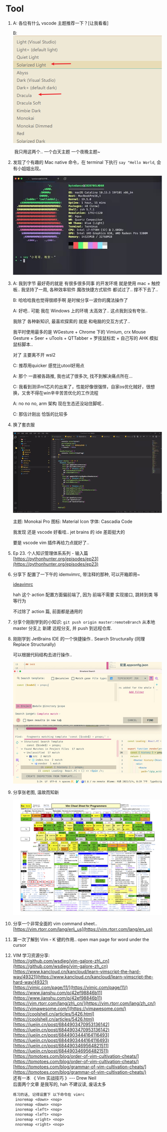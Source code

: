 # Tool

1. A: 各位有什么 vscode 主题推荐一下？\[让我看看\]

   B: ![image-20201204184255403](../.gitbook/assets/image-20201204184255403%20%281%29.png)

   ​ 我只用这两个.. 一个白天主题 一个夜晚主题~

2. 发现了个有趣的 Mac native 命令，在 terminal 下执行 `say "Hello World`, 会有小姐姐出现。

   ![image-20201224232922604](../.gitbook/assets/image-20201224232922604.png)

3. A: 我到字节 最好奇的就是 有很多很多同事 的开发环境 就是使用 mac + 触控板.. 我坚持了一周, 各种效率软件 魔改快捷方式软件 都试过了.. 撑不下去了..

   B: 哈哈哈我也觉得很顺手啊 是时候分享一波你的魔法操作了

   A: 好吧.. 可能 我在 Windows 上的环境 太高效了.. 这点我到没有夸张..

   我除了 各种新知识, 最喜欢探索的 就是 和电脑的交互方式了..

   我平时使用最多的是 WGesture + Chrome 下的 Vimium, crx Mouse Gesture + Seer + uTools + QTTabber + 罗技鼠标宏 + 自己写的 AHK 模拟鼠标脚本..

   对了 主要离不开 wsl2

   C: 推荐用quicker 感觉比utool好用点

   A: 那个 一直被各路推, 我也试了很多次, 找不到解决痛点所在...

   C: 我看到测评m1芯片的出来了，性能好像很强悍，自家os优化贼好，很想换，又舍不得在win辛辛苦苦优化的工作流程

   A: no no no, arm 架构 现在生态还没站住脚呢..

   C: 那估计刚出 恰饭的比较多

4. 换了套衣服

   ![image-20210104232614174](../.gitbook/assets/image-20210104232614174.png)

   主题: Monokai Pro 图标: Material Icon 字体: Cascadia Code

   我发现 还是 vscode 好看哇.. jet brains 的 ide 差距挺大的

   要是 vscode vim 插件再给力点就好了..

5. Ep 23. 个人知识管理体系系列 - 输入篇 [https://pythonhunter.org/episodes/ep23](https://pythonhunter.org/episodes/ep23)
6. 分享下 配置了一下午的 idemvimrc, 带注释的那种, 可以开箱即用~

   [ideavimrc](https://thinking.tomotoes.com/tags/docs/ideavimrc)

   hah 这个 action 配置方面偏前端了, 因为 前端不需要 实现接口, 跳转到类 等等行为

   不过除了 action 篇, 前面都是通用的

7. 分享个刚刚学到的小知识: `git push origin master:remoteBranch`  从本地 master 分支上 新建 远程分支, 并 push 到远程仓库.
8. 刚刚学到 JetBrains IDE 的一个快捷操作.. Search Structurally \(同理 Replace Structurally\)

   可以根据代码结构去进行操作..

   ![image-20210107192751130](../.gitbook/assets/image-20210107192751130.png)

9. 分享张老图, 温故而知新

   ![image-20210107192111669](../.gitbook/assets/image-20210107192111669.png)

10. 分享一个非常全面的 vim command sheet.. [https://vim.rtorr.com/lang/en\_us](https://vim.rtorr.com/lang/en_us)
11. 第一次了解到 Vim - K 键的作用.. open man page for word under the cursor
12. VIM 学习资源分享:   
    [https://github.com/wsdjeg/vim-galore-zh\_cn](https://github.com/wsdjeg/vim-galore-zh_cn)   
    [https://www.kancloud.cn/kancloud/learn-vimscript-the-hard-way/49321](https://www.kancloud.cn/kancloud/learn-vimscript-the-hard-way/49321)   
    [https://vimjc.com/page/11/](https://vimjc.com/page/11/)   
    [https://www.jianshu.com/p/42ef98846b11](https://www.jianshu.com/p/42ef98846b11)  
    [https://vim.rtorr.com/lang/zh\_cn/](https://vim.rtorr.com/lang/zh_cn/)  
    [https://vimawesome.com/](https://vimawesome.com/)  
    [https://coolshell.cn/articles/5426.html](https://coolshell.cn/articles/5426.html)  
    [https://juejin.cn/post/6844903470953136142](https://juejin.cn/post/6844903470953136142)  
    [https://juejin.cn/post/6844903444164116493](https://juejin.cn/post/6844903444164116493)   
    [https://juejin.cn/post/6844903469564821511](https://juejin.cn/post/6844903469564821511)  
    [https://tomotoes.com/blog/order-of-vim-cultivation-cheats/](https://tomotoes.com/blog/order-of-vim-cultivation-cheats/)  
    [https://tomotoes.com/blog/grammar-of-vim-cultivation-cheats/](https://tomotoes.com/blog/grammar-of-vim-cultivation-cheats/)  
    还有一本 《 Vim 实战技巧 》--- Drew Neil  
    后面两个文章 是我写的, hah 不建议读, 废话太多

    ```text
    练习的话, 记得设置下 以下命令在 vimrc
     inoremap <down> <nop>
     nnoremap <down> <nop>
     inoremap <left> <nop>
     nnoremap <left> <nop>
     inoremap <right> <nop>
     nnoremap <right> <nop>
    ```

